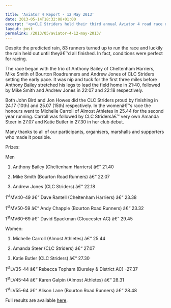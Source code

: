 ```yaml
---

title: 'Aviator 4 Report - 12 May 2013'
date: 2013-05-14T18:32:08+01:00
excerpt: '<p>CLC Striders held their third annual Aviator 4 road race on Sunday 12 May 2013.</p>'
layout: post
permalink: /2013/05/aviator-4-12-may-2013/
---
```

Despite the predicted rain, 83 runners turned up to run the race and luckily the rain held out until theyâ€™d all finished. In fact, conditions were perfect for racing.

The race began with the trio of Anthony Bailey of Cheltenham Harriers, Mike Smith of Bourton Roadrunners and Andrew Jones of CLC Striders setting the early pace. It was nip and tuck for the first three miles before Anthony Bailey stretched his legs to lead the field home in 21:40, followed by Mike Smith and Andrew Jones in 22:07 and 22:18 respectively.

Both John Bird and Jon Howes did the CLC Striders proud by finishing in 24.17 (10th) and 25.07 (15th) respectively. In the womenâ€™s race the honours went to Michelle Carroll of Almost Athletes in 25.44 for the second year running. Carroll was followed by CLC Stridersâ€™ very own Amanda Steer in 27.07 and Katie Butler in 27.30 in her club debut.

Many thanks to all of our participants, organisers, marshalls and supporters who made it possible.

Prizes:

Men

1) Anthony Bailey (Cheltenham Harriers) â€“ 21.40

2) Mike Smith (Bourton Road Runners) â€“ 22.07

3) Andrew Jones (CLC Striders) â€“ 22.18

1<sup>st</sup>MV40-49 â€“ Dave Rantell (Cheltenham Harriers) â€“ 23.38

1<sup>st</sup>MV50-59 â€“ Andy Chapple (Bourton Road Runners) â€“ 23.32

1<sup>st</sup>MV60-69 â€“ David Spackman (Gloucester AC) â€“ 29.45

Women:

1) Michelle Carroll (Almost Athletes) â€“ 25.44

2) Amanda Steer (CLC Striders) â€“ 27.07

3) Katie Butler (CLC Striders) â€“ 27.30

1<sup>st</sup>LV35-44 â€“ Rebecca Topham (Dursley & District AC) -27.37

1<sup>st</sup>LV45-44 â€“ Karen Galpin (Almost Athletes) â€“ 28.31

1<sup>st</sup>LV55-64 â€“ Alison Lane (Bourton Road Runners) â€“ 28.48

Full results are available <a href="/assets/pdf/results/aviator4results12may2013.pdf" target="_blank" rel="nofollow">here</a>.</p>
